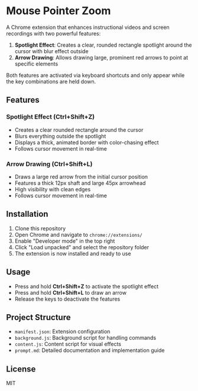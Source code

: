# Mouse Pointer Zoom

A Chrome extension that enhances instructional videos and screen recordings with two powerful features:

1. **Spotlight Effect**: Creates a clear, rounded rectangle spotlight around the cursor with blur effect outside
2. **Arrow Drawing**: Allows drawing large, prominent red arrows to point at specific elements

Both features are activated via keyboard shortcuts and only appear while the key combinations are held down.

## Features

### Spotlight Effect (Ctrl+Shift+Z)
- Creates a clear rounded rectangle around the cursor
- Blurs everything outside the spotlight
- Displays a thick, animated border with color-chasing effect
- Follows cursor movement in real-time

### Arrow Drawing (Ctrl+Shift+L)
- Draws a large red arrow from the initial cursor position
- Features a thick 12px shaft and large 45px arrowhead
- High visibility with clean edges
- Follows cursor movement in real-time

## Installation

1. Clone this repository
2. Open Chrome and navigate to `chrome://extensions/`
3. Enable "Developer mode" in the top right
4. Click "Load unpacked" and select the repository folder
5. The extension is now installed and ready to use

## Usage

- Press and hold **Ctrl+Shift+Z** to activate the spotlight effect
- Press and hold **Ctrl+Shift+L** to draw an arrow
- Release the keys to deactivate the features

## Project Structure

- `manifest.json`: Extension configuration
- `background.js`: Background script for handling commands
- `content.js`: Content script for visual effects
- `prompt.md`: Detailed documentation and implementation guide

## License

MIT